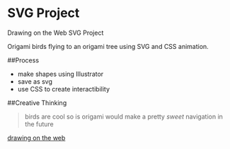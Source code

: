 # SVG Project
Drawing on the Web SVG Project

Origami birds flying to an origami tree using SVG and CSS animation.

##Process
* make shapes using Illustrator
* save as svg
* use CSS to create interactibility

##Creative Thinking
> birds are cool
> so is origami
> would make a pretty *sweet* navigation in the future

[drawing on the web](http://i6.cims.nyu.edu/~zl743/380/)

